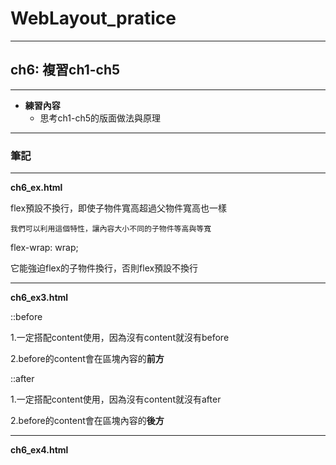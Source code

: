 # WebLayout_pratice

***
## ch6: 複習ch1-ch5
***

* **練習內容**
  * 思考ch1-ch5的版面做法與原理

***
### 筆記
***

**ch6_ex.html**

flex預設不換行，即使子物件寬高超過父物件寬高也一樣

``我們可以利用這個特性，讓內容大小不同的子物件等高與等寬``

flex-wrap: wrap; 

它能強迫flex的子物件換行，否則flex預設不換行

***

**ch6_ex3.html**

::before

1.一定搭配content使用，因為沒有content就沒有before

2.before的content會在區塊內容的**前方**

::after

1.一定搭配content使用，因為沒有content就沒有after

2.before的content會在區塊內容的**後方**

***

**ch6_ex4.html**